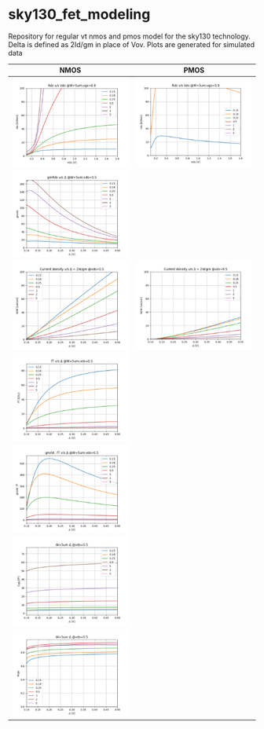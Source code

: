 # sky130_fet_modeling
Repository for regular vt nmos and pmos model for the sky130 technology. 
Delta is defined as 2Id/gm in place of Vov. 
Plots are generated for simulated data

| NMOS | PMOS |
|------|------|
|![](nmos_RdsVds.png)|![](pmos_RdsVds.png)|
|![](nmos_gmRds.png)||![](pmos_gmRds.png)|
|![](nmos_CurrentDensity.png)|![](pmos_CurrentDensity.png)|
|![](nmos_fT.png)||![](pmos_fT.png)
|![](nmos_gmIdfT.png)||![](pmos_gmIdfT.png)
|![](nmos_Cgg.png)||![](pmos_Cgg.png)
|![](nmos_Kcgs.png)||![](pmos_Kcgs.png)
